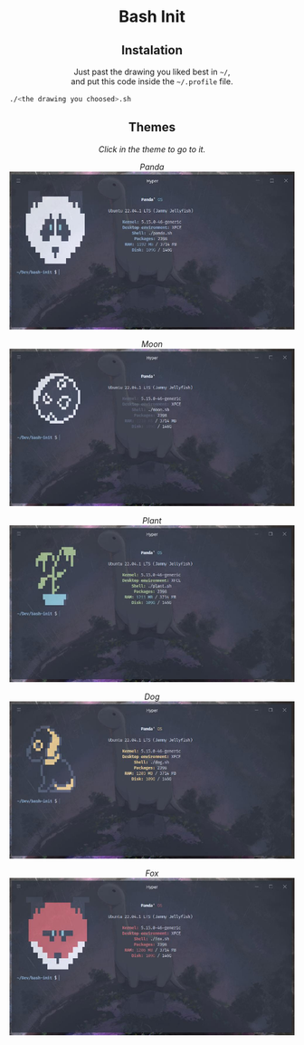 <div align='center'>

# Bash Init


## Instalation
Just past the drawing you liked best in `~/`,  
and put this code inside the `~/.profile` file.

<div align='left'>

```sh
./<the drawing you choosed>.sh
```
</div>

## Themes
_Click in the theme to go to it._

_Panda_
[![Panda Theme](doc/panda.jpg)](panda.sh)

_Moon_
[![Moon Theme](doc/moon.jpg)](moon.sh)

_Plant_
[![Plant Theme](doc/plant.jpg)](plant.sh)

_Dog_
[![Dog Theme](doc/dog.jpg)](dog.sh)

_Fox_
[![Fox Theme](doc/fox.jpg)](fox.sh)
